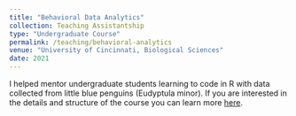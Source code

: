 ```yaml
---
title: "Behavioral Data Analytics"
collection: Teaching Assistantship
type: "Undergraduate Course"
permalink: /teaching/behavioral-analytics
venue: "University of Cincinnati, Biological Sciences"
date: 2021 
---
```


I helped mentor undergraduate students learning to code in R with data collected from little blue penguins (Eudyptula minor). If you are interested in the details and structure of the course you can learn more [here](http://hobsonresearch.com/index.php/biol2099-analytical-tools-for-behavior-information/).
